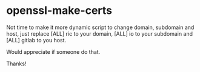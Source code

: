 # openssl-make-certs

Not time to make it more dynamic script to change domain, subdomain and host, just replace [ALL] ric to your domain, [ALL] io to your subdomain and [ALL] gitlab to you host.

Would appreciate if someone do that.

Thanks!
